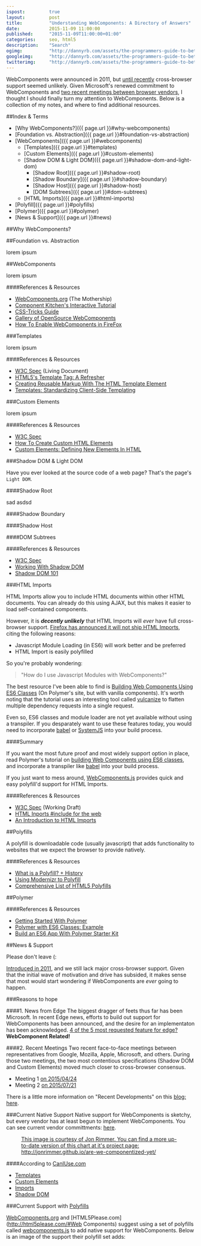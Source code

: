```yaml
---
ispost: 		true
layout: 		post
title:  		"Understanding WebComponents: A Directory of Answers"
date:   		2015-11-09 11:00:00
published:	 	"2015-11-09T11:00:00+01:00"
categories: 	seo, html5
description: 	"Search"
ogimg: 			"http://dannyrb.com/assets/the-programmers-guide-to-better-seo-semantic-markup-and-html5/google-bot.png"
googleimg: 		"http://dannyrb.com/assets/the-programmers-guide-to-better-seo-semantic-markup-and-html5/google-bot.png"
twitterimg: 	"http://dannyrb.com/assets/the-programmers-guide-to-better-seo-semantic-markup-and-html5/google-bot.png"
---
```


WebComponents were announced in 2011, but [until recently](http://blogs.windows.com/msedgedev/2015/07/15/microsoft-edge-and-web-components/) cross-browser support seemed unlikely. Given Microsoft's renewed commitment to WebComponents and [two recent meetings between browser vendors](http://www.2ality.com/2015/08/web-component-status.html), I thought I should finally turn my attention to WebComponents. Below is a collection of my notes, and where to find additional resources.


##Index &amp; Terms

- [Why WebComponents?]({{ page.url }}#why-webcomponents)
- [Foundation vs. Abstraction]({{ page.url }}#foundation-vs-abstraction)
- [WebComponents]({{ page.url }}#webcomponents)
	- [Templates]({{ page.url }}#templates)
	- [Custom Elements]({{ page.url }}#custom-elements)
	- [Shadow DOM &amp; Light DOM]({{ page.url }}#shadow-dom-and-light-dom)
		- [Shadow Root]({{ page.url }}#shadow-root)
		- [Shadow Boundary]({{ page.url }}#shadow-boundary)
		- [Shadow Host]({{ page.url }}#shadow-host)
		- [DOM Subtrees]({{ page.url }}#dom-subtrees)
	- [HTML Imports]({{ page.url }}#html-imports)
- [Polyfill]({{ page.url }}#polyfills)
- [Polymer]({{ page.url }}#polymer)
- [News &amp; Support]({{ page.url }}#news)



##Why WebComponents? <a name="why-webcomponents">&nbsp;</a>



##Foundation vs. Abstraction <a name="foundation-vs-abstraction">&nbsp;</a>

lorem ipsum



##WebComponents <a name="webcomponents">&nbsp;</a>

lorem ipsum

####References &amp; Resources

- [WebComponents.org](http://webcomponents.org/) (The Mothership)
- [Component Kitchen's Interactive Tutorial](https://component.kitchen/tutorial)
- [CSS-Tricks Guide](https://css-tricks.com/modular-future-web-components/)
- [Gallery of OpenSource WebComponents](https://customelements.io/)
- [How To Enable WebComponents in FireFox](https://developer.mozilla.org/en-US/docs/Web/Web_Components)



###Templates <a name="templates">&nbsp;</a>

lorem ipsum

####References &amp; Resources

- [W3C Spec](http://www.w3.org/TR/html5/scripting-1.html#the-template-element) (Living Document)
- [HTML5's Template Tag: A Refresher](http://dannyrb.com/posts/the-template-tag-a-refresher/)
- [Creating Reusable Markup With The HTML Template Element](http://blog.teamtreehouse.com/creating-reusable-markup-with-the-html-template-element)
- [Templates: Standardizing Client-Side Templating](http://www.html5rocks.com/en/tutorials/webcomponents/template/)



###Custom Elements <a name="custom-elements">&nbsp;</a>

lorem ipsum

####References &amp; Resources

- [W3C Spec](http://www.w3.org/TR/custom-elements/)
- [How To Create Custom HTML Elements](http://blog.teamtreehouse.com/create-custom-html-elements-2)
- [Custom Elements: Defining New Elements In HTML](http://www.html5rocks.com/en/tutorials/webcomponents/customelements/)



###Shadow DOM &amp; Light DOM <a name="shadow-dom-and-light-dom">&nbsp;</a>

Have you ever looked at the source code of a web page? That's the page's `Light DOM`.

####Shadow Root <a name="shadow-root">&nbsp;</a>

sad asdsd

####Shadow Boundary <a name="shadow-boundary">&nbsp;</a>

####Shadow Host <a name="shadow-host">&nbsp;</a>

####DOM Subtrees <a name="dom-subtrees">&nbsp;</a>

####References &amp; Resources

- [W3C Spec](http://www.w3.org/TR/shadow-dom/)
- [Working With Shadow DOM](http://blog.teamtreehouse.com/working-with-shadow-dom)
- [Shadow DOM 101](http://www.html5rocks.com/en/tutorials/webcomponents/shadowdom/)



###HTML Imports <a name="html-imports">&nbsp;</a>

HTML Imports allow you to include HTML documents within other HTML documents. You can already do this using AJAX, but this makes it easier to load self-contained components. 

However, it is **_decently unlikely_** that HTML Imports will _ever_ have full cross-browser support. [Firefox has announced it will not ship HTML Imports](https://hacks.mozilla.org/2014/12/mozilla-and-web-components/), citing the following reasons:

- Javascript Module Loading (in ES6) will work better and be preferred
- HTML Import is easily polyfilled

So you're probably wondering: 

> "How do I use Javascript Modules with WebComponents?"

The best resource I've been able to find is [Building Web Components Using ES6 Classes](https://www.polymer-project.org/1.0/articles/es6.html) (On Polymer's site, but with vanilla components). It's worth noting that the tutorial uses an interesting tool called [vulcanize](https://github.com/polymer/vulcanize) to flatten multiple dependency requests into a single request.

Even so, ES6 classes and module loader are not yet available without using a transpiler. If you desparately want to use these features today, you would need to incorporate [babel](https://babeljs.io/) or [SystemJS](https://github.com/systemjs/systemjs) into your build process.


####Summary

If you want the most future proof and most widely support option in place, read Polymer's tutorial on [building Web Components using ES6 classes](https://www.polymer-project.org/1.0/articles/es6.html), and incorporate a transpiler like [babel](https://babeljs.io/) into your build process.

If you just want to mess around, [WebComponents.js](http://webcomponents.org/polyfills/) provides quick and easy polyfill'd support for HTML Imports.

####References &amp; Resources

- [W3C Spec](http://www.w3.org/TR/html-imports/) (Working Draft)
- [HTML Inports #include for the web](http://www.html5rocks.com/en/tutorials/webcomponents/imports/)
- [An Introduction to HTML Imports](http://blog.teamtreehouse.com/introduction-html-imports)



##Polyfills <a name="polyfills">&nbsp;</a>

A polyfill is downloadable code (usually javascript) that adds functionality to websites that we expect the browser to provide natively.

####References &amp; Resources

- [What is a Polyfill? + History](https://remysharp.com/2010/10/08/what-is-a-polyfill)
- [Using Modernizr to Polyfill](http://html5doctor.com/using-modernizr-to-detect-html5-features-and-provide-fallbacks/)
- [Comprehensive List of HTML5 Polyfills](https://github.com/Modernizr/Modernizr/wiki/HTML5-Cross-Browser-Polyfills)



##Polymer <a name="polymer">&nbsp;</a>

####References &amp; Resources

- [Getting Started With Polymer](https://www.polymer-project.org/1.0/docs/start/getting-the-code.html)
- [Polymer with ES6 Classes: Example](http://codepen.io/mikkokam/pen/jPMLJN/)
- [Build an ES6 App With Polymer Starter Kit](http://www.code-labs.io/codelabs/polymer-es2015/#0)



##News &amp; Support <a name="news">&nbsp;</a>

Please don't leave (:

[Introduced in 2011](https://fronteers.nl/congres/2011/sessions/web-components-and-model-driven-views-alex-russell), and we still lack major cross-browser support. Given that the initial wave of motivation and drive has subsided, it makes sense that most would start wondering if WebComponents are _ever_ going to happen. 

###Reasons to hope

####1. News from Edge
The biggest dragger of feets thus far has been Microsoft. In recent Edge news, efforts to build out support for WebComponents has been announced, and the desire for an implementaton has been acknowledged. [4 of the 5 most requested feature for edge?](http://blogs.windows.com/msedgedev/2015/07/14/bringing-componentization-to-the-web-an-overview-of-web-components/) **WebComponent Related!**

####2. Recent Meetings
Two recent face-to-face meetings between representatives from Google, Mozilla, Apple, Microsoft, and others. During those two meetings, the two most contentious specifications (Shadow DOM and Custom Elements) moved much closer to cross-browser consensus.

- Meeting 1 [on 2015/04/24](http://www.w3.org/2015/04/24-webapps-minutes.html)
- Meeting 2 [on 2015/07/21](http://www.w3.org/2015/07/21-webapps-minutes.html)

There is a little more information on "Recent Developments" on this [blog: here](http://www.2ality.com/2015/08/web-component-status.html).


###Current Native Support
Native support for WebComponents is sketchy, but every vendor has at least begun to implement WebComponents. You can see current vendor committments: [here](http://jonrimmer.github.io/are-we-componentized-yet/#code).

<figure class="w-1">
	<a href="http://jonrimmer.github.io/are-we-componentized-yet/">
		<img src="{{ page.url  | replace:'/posts/','/' | prepend: '/assets' }}availability-grid.png" alt="" />
		<figcaption>This image is courtesy of Jon Rimmer. You can find a more up-to-date version of this chart at it's project page: http://jonrimmer.github.io/are-we-componentized-yet/</figcaption>
	</a>
</figure>

####According to [CanIUse.com](http://www.caniuse.com)
- [Templates](http://caniuse.com/#feat=template)
- [Custom Elements](http://caniuse.com/#feat=custom-elements)
- [Imports](http://caniuse.com/#feat=imports)
- [Shadow DOM](http://caniuse.com/#feat=shadowdom)


###Current Support with [Polyfills](https://remysharp.com/2010/10/08/what-is-a-polyfill)

[WebComponents.org](http://webcomponents.org/polyfills/) and [HTML5Please.com](http://html5please.com/#Web Components) suggest using a set of polyfills called [webcomponents.js](https://github.com/WebComponents/webcomponentsjs) to add native support for WebComponents. Below is an image of the support their polyfill set adds:

<figure class="w-1">
	<a href="https://github.com/WebComponents/webcomponentsjs#browser-support">
		<img src="{{ page.url  | replace:'/posts/','/' | prepend: '/assets' }}polyfill-support.png" alt="" />
		<figcaption></figcaption>
	</a>
</figure>

